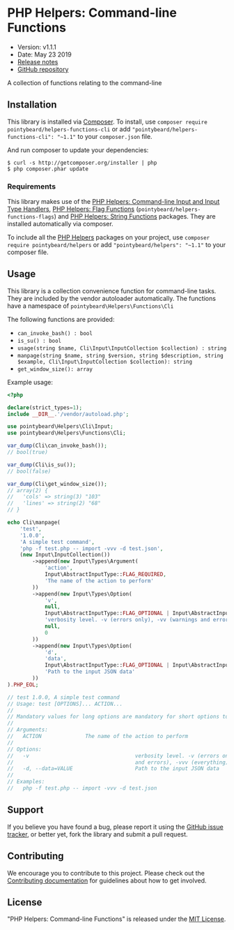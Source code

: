 # PHP Helpers: Command-line Functions

-   Version: v1.1.1
-   Date: May 23 2019
-   [Release notes](https://github.com/pointybeard/helpers-functions-cli/blob/master/CHANGELOG.md)
-   [GitHub repository](https://github.com/pointybeard/helpers-functions-cli)

A collection of functions relating to the command-line

## Installation

This library is installed via [Composer](http://getcomposer.org/). To install, use `composer require pointybeard/helpers-functions-cli` or add `"pointybeard/helpers-functions-cli": "~1.1"` to your `composer.json` file.

And run composer to update your dependencies:

    $ curl -s http://getcomposer.org/installer | php
    $ php composer.phar update

### Requirements

This library makes use of the [PHP Helpers: Command-line Input and Input Type Handlers](https://github.com/pointybeard/helpers-cli-input), [PHP Helpers: Flag Functions](https://github.com/pointybeard/helpers-functions-flags) (`pointybeard/helpers-functions-flags`) and [PHP Helpers: String Functions](https://github.com/pointybeard/helpers-functions-strings) packages. They are installed automatically via composer.

To include all the [PHP Helpers](https://github.com/pointybeard/helpers) packages on your project, use `composer require pointybeard/helpers` or add `"pointybeard/helpers": "~1.1"` to your composer file.

## Usage

This library is a collection convenience function for command-line tasks. They are included by the vendor autoloader automatically. The functions have a namespace of `pointybeard\Helpers\Functions\Cli`

The following functions are provided:

-   `can_invoke_bash() : bool`
-   `is_su() : bool`
-   `usage(string $name, Cli\Input\InputCollection $collection) : string`
-   `manpage(string $name, string $version, string $description, string $example, Cli\Input\InputCollection $collection): string`
-   `get_window_size(): array`

Example usage:

```php
<?php

declare(strict_types=1);
include __DIR__.'/vendor/autoload.php';

use pointybeard\Helpers\Cli\Input;
use pointybeard\Helpers\Functions\Cli;

var_dump(Cli\can_invoke_bash());
// bool(true)

var_dump(Cli\is_su());
// bool(false)

var_dump(Cli\get_window_size());
// array(2) {
//   'cols' => string(3) "103"
//   'lines' => string(2) "68"
// }

echo Cli\manpage(
    'test',
    '1.0.0',
    'A simple test command',
    'php -f test.php -- import -vvv -d test.json',
    (new Input\InputCollection())
        ->append(new Input\Types\Argument(
            'action',
            Input\AbstractInputType::FLAG_REQUIRED,
            'The name of the action to perform'
        ))
        ->append(new Input\Types\Option(
            'v',
            null,
            Input\AbstractInputType::FLAG_OPTIONAL | Input\AbstractInputType::FLAG_TYPE_INCREMENTING,
            'verbosity level. -v (errors only), -vv (warnings and errors), -vvv (everything).',
            null,
            0
        ))
        ->append(new Input\Types\Option(
            'd',
            'data',
            Input\AbstractInputType::FLAG_OPTIONAL | Input\AbstractInputType::FLAG_VALUE_REQUIRED,
            'Path to the input JSON data'
        ))
).PHP_EOL;

// test 1.0.0, A simple test command
// Usage: test [OPTIONS]... ACTION...
//
// Mandatory values for long options are mandatory for short options too.
//
// Arguments:
//   ACTION              The name of the action to perform
//
// Options:
//   -v                                  verbosity level. -v (errors only), -vv (warnings
//                                       and errors), -vvv (everything).
//   -d, --data=VALUE                    Path to the input JSON data
//
// Examples:
//   php -f test.php -- import -vvv -d test.json

```

## Support

If you believe you have found a bug, please report it using the [GitHub issue tracker](https://github.com/pointybeard/helpers-functions-cli/issues),
or better yet, fork the library and submit a pull request.

## Contributing

We encourage you to contribute to this project. Please check out the [Contributing documentation](https://github.com/pointybeard/helpers-functions-cli/blob/master/CONTRIBUTING.md) for guidelines about how to get involved.

## License

"PHP Helpers: Command-line Functions" is released under the [MIT License](http://www.opensource.org/licenses/MIT).
